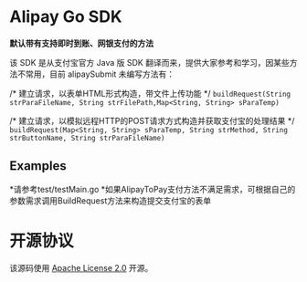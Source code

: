 # Alipay Go SDK

**默认带有支持即时到账、网银支付的方法**

该 SDK 是从支付宝官方 Java 版 SDK 翻译而来，提供大家参考和学习，因某些方法不常用，目前 alipaySubmit 未编写方法有：

/* 建立请求，以表单HTML形式构造，带文件上传功能 */
`buildRequest(String strParaFileName, String strFilePath,Map<String, String> sParaTemp)`

/* 建立请求，以模拟远程HTTP的POST请求方式构造并获取支付宝的处理结果 */
`buildRequest(Map<String, String> sParaTemp, String strMethod, String strButtonName, String strParaFileName)`

## Examples
 *请参考test/testMain.go
 *如果AlipayToPay支付方法不满足需求，可根据自己的参数需求调用BuildRequest方法来构造提交支付宝的表单


# 开源协议

该源码使用 [Apache License 2.0](http://www.apache.org/licenses/LICENSE-2.0.txt) 开源。
